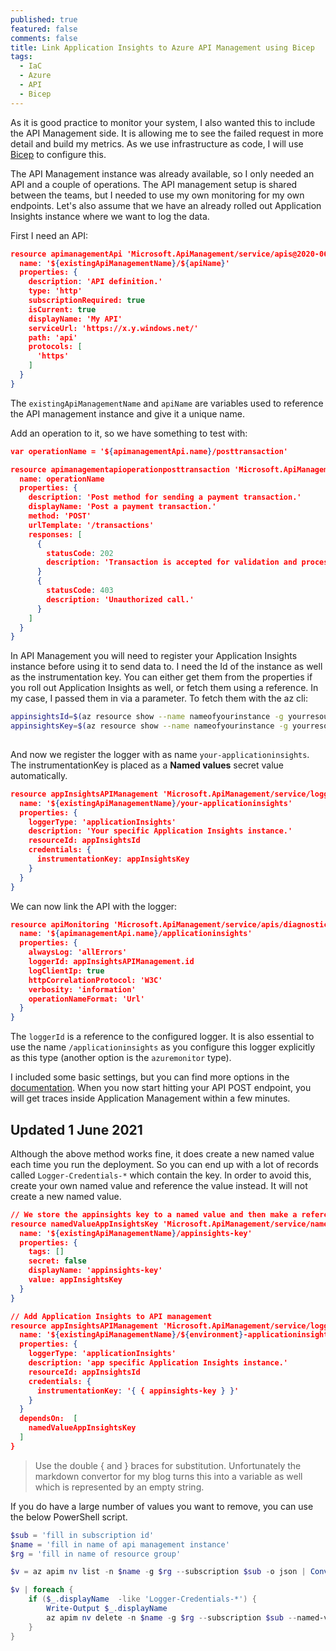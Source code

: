 ```yaml
---
published: true
featured: false
comments: false
title: Link Application Insights to Azure API Management using Bicep
tags:
  - IaC
  - Azure
  - API
  - Bicep
---
```

As it is good practice to monitor your system, I also wanted this to include the API Management side. It is allowing me to see the failed request in more detail and build my metrics. As we use infrastructure as code, I will use [Bicep](https://github.com/Azure/bicep) to configure this.

The API Management instance was already available, so I only needed an API and a couple of operations. The API management setup is shared between the teams, but I needed to use my own monitoring for my own endpoints. Let's also assume that we have an already rolled out Application Insights instance where we want to log the data.

First I need an API:

```json
resource apimanagementApi 'Microsoft.ApiManagement/service/apis@2020-06-01-preview' = {
  name: '${existingApiManagementName}/${apiName}'
  properties: {
    description: 'API definition.'
    type: 'http'   
    subscriptionRequired: true
    isCurrent: true
    displayName: 'My API'
    serviceUrl: 'https://x.y.windows.net/'
    path: 'api'
    protocols: [
      'https'
    ]
  }
}
```

The `existingApiManagementName` and `apiName` are variables used to reference the API management instance and give it a unique name.

Add an operation to it, so we have something to test with:

```json
var operationName = '${apimanagementApi.name}/posttransaction'

resource apimanagementapioperationposttransaction 'Microsoft.ApiManagement/service/apis/operations@2020-06-01-preview' = {
  name: operationName
  properties: {
    description: 'Post method for sending a payment transaction.'
    displayName: 'Post a payment transaction.'
    method: 'POST' 
    urlTemplate: '/transactions'
    responses: [
      {
        statusCode: 202
        description: 'Transaction is accepted for validation and processing.'
      }
      {
        statusCode: 403
        description: 'Unauthorized call.'
      }
    ]
  }
}
```

In API Management you will need to register your Application Insights instance before using it to send data to. I need the Id of the instance as well as the instrumentation key. You can either get them from the properties if you roll out Application Insights as well, or fetch them using a reference. In my case, I passed them in via a parameter. To fetch them with the az cli:

```bash
appinsightsId=$(az resource show --name nameofyourinstance -g yourresourcegroup --resource-type 'microsoft.insights/components' -o tsv --query id)
appinsightsKey=$(az resource show --name nameofyourinstance -g yourresourcegroup --resource-type 'microsoft.insights/components' -o tsv --query properties.InstrumentationKey)
       
```

And now we register the logger with as name `your-applicationinsights`. The instrumentationKey is placed as a **Named values** secret value automatically.

```json
resource appInsightsAPIManagement 'Microsoft.ApiManagement/service/loggers@2020-06-01-preview' = {
  name: '${existingApiManagementName}/your-applicationinsights'
  properties: {
    loggerType: 'applicationInsights'
    description: 'Your specific Application Insights instance.'
    resourceId: appInsightsId
    credentials: {
      instrumentationKey: appInsightsKey
    }
  }
}
```

We can now link the API with the logger:

```json
resource apiMonitoring 'Microsoft.ApiManagement/service/apis/diagnostics@2020-06-01-preview' = {
  name: '${apimanagementApi.name}/applicationinsights'
  properties: {
    alwaysLog: 'allErrors'
    loggerId: appInsightsAPIManagement.id  
    logClientIp: true
    httpCorrelationProtocol: 'W3C'
    verbosity: 'information'
    operationNameFormat: 'Url'
  }
}
```

The `loggerId` is a reference to the configured logger. It is also essential to use the name `/applicationinsights` as you configure this logger explicitly as this type (another option is the `azuremonitor` type).

I included some basic settings, but you can find more options in the [documentation](https://docs.microsoft.com/en-us/azure/templates/microsoft.apimanagement/2019-01-01/service/apis/diagnostics?tabs=bicep).
When you now start hitting your API POST endpoint, you will get traces inside Application Management within a few minutes.

## Updated 1 June 2021

Although the above method works fine, it does create a new named value each time you run the deployment. So you can end up with a lot of records called `Logger-Credentials-*` which contain the key. In order to avoid this, create your own named value and reference the value instead. It will not create a new named value.

```json
// We store the appinsights key to a named value and then make a reference to it
resource namedValueAppInsightsKey 'Microsoft.ApiManagement/service/namedValues@2020-06-01-preview' = {
  name: '${existingApiManagementName}/appinsights-key'
  properties: {
    tags: []
    secret: false
    displayName: 'appinsights-key'
    value: appInsightsKey
  }
}

// Add Application Insights to API management
resource appInsightsAPIManagement 'Microsoft.ApiManagement/service/loggers@2020-06-01-preview' = {
  name: '${existingApiManagementName}/${environment}-applicationinsights'
  properties: {
    loggerType: 'applicationInsights'
    description: 'app specific Application Insights instance.'
    resourceId: appInsightsId
    credentials: {
      instrumentationKey: '{ { appinsights-key } }'
    }
  }
  dependsOn:  [
    namedValueAppInsightsKey
  ]
}
```

> Use the double { and } braces for substitution. Unfortunately the markdown convertor for my blog turns this into a variable as well which is represented by an empty string.

If you do have a large number of values you want to remove, you can use the below PowerShell script.

```powershell
$sub = 'fill in subscription id'
$name = 'fill in name of api management instance'
$rg = 'fill in name of resource group'

$v = az apim nv list -n $name -g $rg --subscription $sub -o json | ConvertFrom-Json 

$v | foreach { 
    if ($_.displayName  -like 'Logger-Credentials-*') {
        Write-Output $_.displayName
        az apim nv delete -n $name -g $rg --subscription $sub --named-value-id $_.name -y
    }
}
```
